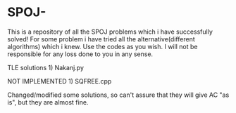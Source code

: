 # SPOJ-

This is a repository of all the SPOJ problems which i have successfully solved!
For some problem i have tried all the alternative(different algorithms) which i knew.
Use the codes as you wish. I will not be responsible for any loss done to you in any sense.

TLE solutions
	1) Nakanj.py
	
NOT IMPLEMENTED
	1) SQFREE.cpp
	
Changed/modified some solutions, so can't assure that they will give AC "as is", but they are almost fine.
	 
